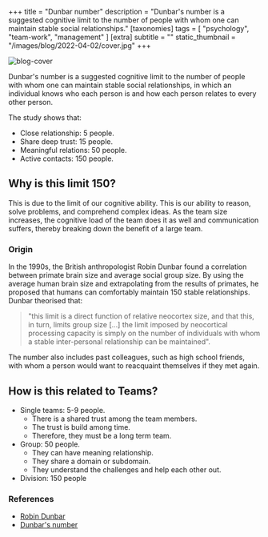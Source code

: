 +++
title = "Dunbar number"
description = "Dunbar's number is a suggested cognitive limit to the number of people with whom one can maintain stable social relationships."
[taxonomies]
tags = [ "psychology", "team-work", "management" ]
[extra]
subtitle = ""
static_thumbnail = "/images/blog/2022-04-02/cover.jpg"
+++

![blog-cover](/images/blog/2022-04-02/cover.jpg)

Dunbar's number is a suggested cognitive limit to the number of people with whom one can maintain stable social
relationships, in which an individual knows who each person is and how each person relates to every other person.

<!-- more -->

The study shows that:
- Close relationship: 5 people.
- Share deep trust: 15 people.
- Meaningful relations: 50 people.
- Active contacts: 150 people.

## Why is this limit 150?

This is due to the limit of our cognitive ability. This is our ability to reason, solve problems, and comprehend complex
ideas. As the team size increases, the cognitive load of the team does it as well and communication suffers, thereby
breaking down the benefit of a large team.

### Origin

In the 1990s, the British anthropologist Robin Dunbar found a correlation between primate brain size and average social
group size. By using the average human brain size and extrapolating from the results of primates, he proposed that
humans can comfortably maintain 150 stable relationships. Dunbar theorised that:

> "this limit is a direct function of relative neocortex size, and that this, in turn, limits group size [...]
> the limit imposed by neocortical processing capacity is simply on the number of individuals with whom a stable
> inter-personal relationship can be maintained".

The number also includes past colleagues, such as high school friends, with whom a person would want to reacquaint
themselves if they met again.

## How is this related to Teams?

- Single teams: 5-9 people.
  - There is a shared trust among the team members.
  - The trust is build among time.
  - Therefore, they must be a long term team.
- Group: 50 people.
  - They can have meaning relationship.
  - They share a domain or subdomain.
  - They understand the challenges and help each other out.
- Division: 150 people

### References

- [Robin Dunbar](https://en.wikipedia.org/wiki/Robin_Dunbar)
- [Dunbar's number](https://en.wikipedia.org/wiki/Dunbar%27s_number)

